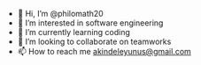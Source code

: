 - 👋 Hi, I’m @philomath20
- 👀 I’m interested in software engineering 
- 🌱 I’m currently learning coding 
- 💞️ I’m looking to collaborate on teamworks 
- 📫 How to reach me akindeleyunus@gmail.com

<!---
philomath20/philomath20 is a ✨ special ✨ repository because its `README.md` (this file) appears on your GitHub profile.
You can click the Preview link to take a look at your changes.
--->
